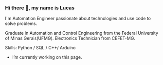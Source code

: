### Hi there 👋, my name is Lucas
I´m Automation Engineer passionate about technologies and use code to solve problems.

Graduate in Automation and Control Engineering from the Federal University of Minas Gerais(UFMG). 
Electronics Technician from CEFET-MG.

Skills: Python / SQL / C++/ Arduíno

-  I’m currently working on this page. 
